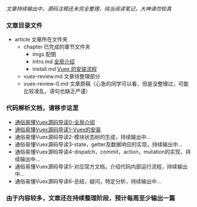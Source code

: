 *文章持续输出中，源码注释还未完全整理，纯当阅读笔记，大神请勿较真*


### 文章目录文件
- article 文章所在文件夹
  - chapter 已完成的章节文件夹
    - imgs 配图
    - intro.md [全局介绍](https://segmentfault.com/a/1190000016692344)
    - install.md [Vuex 的安装流程](https://segmentfault.com/a/1190000016692486)
  - vuex-review.md 文章待整理部分
  - vuex-review-0.md 文章原稿（心急的同学可以看，但是没整理过，可能比较凌乱，语句也缺乏严谨）

### 代码解析文档，请移步这里
- [通俗易懂Vuex源码导读0-全局介绍](https://segmentfault.com/a/1190000016692344)
- [通俗易懂Vuex源码导读1-Vuex的安装](https://segmentfault.com/a/1190000016692486)
- 通俗易懂Vuex源码导读2-模块状态树的生成，持续输出中...
- 通俗易懂Vuex源码导读3-state，getter及数据响应的实现，持续输出中...
- 通俗易懂Vuex源码导读4-dispatch，commit，action，mutation的实现，持续输出中...
- 通俗易懂Vuex源码导读5-对应官方文档，介绍代码内部运行流程，持续输出中...
- 通俗易懂Vuex源码导读6-总结，疑问，特定分析，持续输出中...


### 由于内容较多，文章还在持续整理阶段，预计每周至少输出一篇
